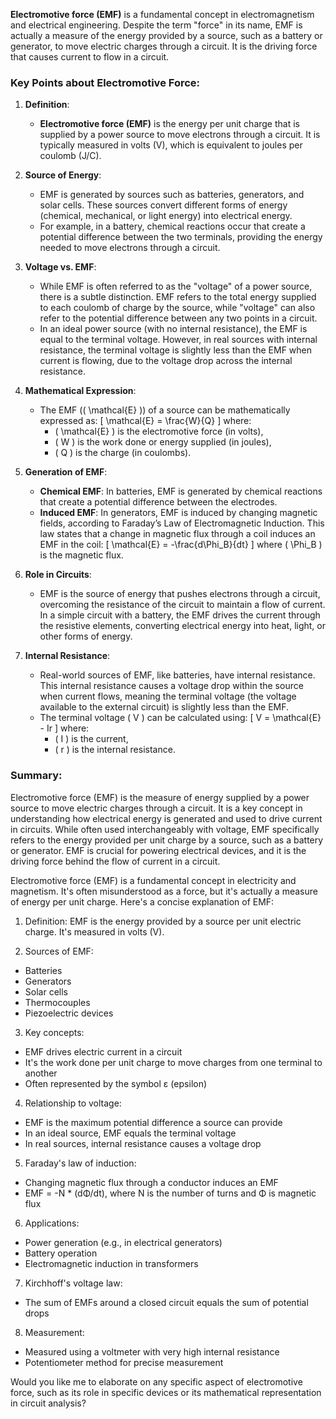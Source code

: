 **Electromotive force (EMF)** is a fundamental concept in electromagnetism and electrical engineering. Despite the term "force" in its name, EMF is actually a measure of the energy provided by a source, such as a battery or generator, to move electric charges through a circuit. It is the driving force that causes current to flow in a circuit.

### Key Points about Electromotive Force:

1. **Definition**:
   - **Electromotive force (EMF)** is the energy per unit charge that is supplied by a power source to move electrons through a circuit. It is typically measured in volts (V), which is equivalent to joules per coulomb (J/C).

2. **Source of Energy**:
   - EMF is generated by sources such as batteries, generators, and solar cells. These sources convert different forms of energy (chemical, mechanical, or light energy) into electrical energy.
   - For example, in a battery, chemical reactions occur that create a potential difference between the two terminals, providing the energy needed to move electrons through a circuit.

3. **Voltage vs. EMF**:
   - While EMF is often referred to as the "voltage" of a power source, there is a subtle distinction. EMF refers to the total energy supplied to each coulomb of charge by the source, while "voltage" can also refer to the potential difference between any two points in a circuit.
   - In an ideal power source (with no internal resistance), the EMF is equal to the terminal voltage. However, in real sources with internal resistance, the terminal voltage is slightly less than the EMF when current is flowing, due to the voltage drop across the internal resistance.

4. **Mathematical Expression**:
   - The EMF (\( \mathcal{E} \)) of a source can be mathematically expressed as:
     \[
     \mathcal{E} = \frac{W}{Q}
     \]
     where:
     - \( \mathcal{E} \) is the electromotive force (in volts),
     - \( W \) is the work done or energy supplied (in joules),
     - \( Q \) is the charge (in coulombs).

5. **Generation of EMF**:
   - **Chemical EMF**: In batteries, EMF is generated by chemical reactions that create a potential difference between the electrodes.
   - **Induced EMF**: In generators, EMF is induced by changing magnetic fields, according to Faraday’s Law of Electromagnetic Induction. This law states that a change in magnetic flux through a coil induces an EMF in the coil:
     \[
     \mathcal{E} = -\frac{d\Phi_B}{dt}
     \]
     where \( \Phi_B \) is the magnetic flux.

6. **Role in Circuits**:
   - EMF is the source of energy that pushes electrons through a circuit, overcoming the resistance of the circuit to maintain a flow of current. In a simple circuit with a battery, the EMF drives the current through the resistive elements, converting electrical energy into heat, light, or other forms of energy.

7. **Internal Resistance**:
   - Real-world sources of EMF, like batteries, have internal resistance. This internal resistance causes a voltage drop within the source when current flows, meaning the terminal voltage (the voltage available to the external circuit) is slightly less than the EMF.
   - The terminal voltage \( V \) can be calculated using:
     \[
     V = \mathcal{E} - Ir
     \]
     where:
     - \( I \) is the current,
     - \( r \) is the internal resistance.

### Summary:
Electromotive force (EMF) is the measure of energy supplied by a power source to move electric charges through a circuit. It is a key concept in understanding how electrical energy is generated and used to drive current in circuits. While often used interchangeably with voltage, EMF specifically refers to the energy provided per unit charge by a source, such as a battery or generator. EMF is crucial for powering electrical devices, and it is the driving force behind the flow of current in a circuit.

Electromotive force (EMF) is a fundamental concept in electricity and magnetism. It's often misunderstood as a force, but it's actually a measure of energy per unit charge. Here's a concise explanation of EMF:

1. Definition:
EMF is the energy provided by a source per unit electric charge. It's measured in volts (V).

2. Sources of EMF:
- Batteries
- Generators
- Solar cells
- Thermocouples
- Piezoelectric devices

3. Key concepts:
- EMF drives electric current in a circuit
- It's the work done per unit charge to move charges from one terminal to another
- Often represented by the symbol ε (epsilon)

4. Relationship to voltage:
- EMF is the maximum potential difference a source can provide
- In an ideal source, EMF equals the terminal voltage
- In real sources, internal resistance causes a voltage drop

5. Faraday's law of induction:
- Changing magnetic flux through a conductor induces an EMF
- EMF = -N * (dΦ/dt), where N is the number of turns and Φ is magnetic flux

6. Applications:
- Power generation (e.g., in electrical generators)
- Battery operation
- Electromagnetic induction in transformers

7. Kirchhoff's voltage law:
- The sum of EMFs around a closed circuit equals the sum of potential drops

8. Measurement:
- Measured using a voltmeter with very high internal resistance
- Potentiometer method for precise measurement

Would you like me to elaborate on any specific aspect of electromotive force, such as its role in specific devices or its mathematical representation in circuit analysis?

